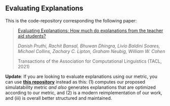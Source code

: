 ## Evaluating Explanations

This is the code-repository corresponding the following paper:

> [Evaluating Explanations: How much do explanations from the teacher aid students?](https://arxiv.org/pdf/2012.00893.pdf)
> 
> *Danish Pruthi, Rachit Bansal, Bhuwan Dhingra, Livio Baldini Soares, Michael Collins, Zachary C. Lipton, Graham Neubig, William W. Cohen*
>
> Transactions of the Association for Computational Linguistics (TACL, 2021)


**Update**: If you are looking to evaluate explanations using our metric, you can use [**this repository**](https://github.com/CoderPat/learning-scaffold) instead as this: (1) computes our proposed simulatability metric _and also_ generates explanations that are optimized according to our metric, and (2) is a modern reimplementation of our work, and (iii) is overall better structured and maintained. 
